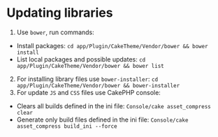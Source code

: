 # Updating libraries

1. Use `bower`, run commands:
- Install packages:
  `cd app/Plugin/CakeTheme/Vendor/bower && bower install`
- List local packages and possible updates:
  `cd app/Plugin/CakeTheme/Vendor/bower && bower list`
2. For installing library files use `bower-installer`:
  `cd app/Plugin/CakeTheme/Vendor/bower && bower-installer`
3. For update `JS` and `CSS` files use CakePHP console:
- Clears all builds defined in the ini file:
  `Console/cake asset_compress clear`
- Generate only build files defined in the ini file:
`Console/cake asset_compress build_ini --force`
